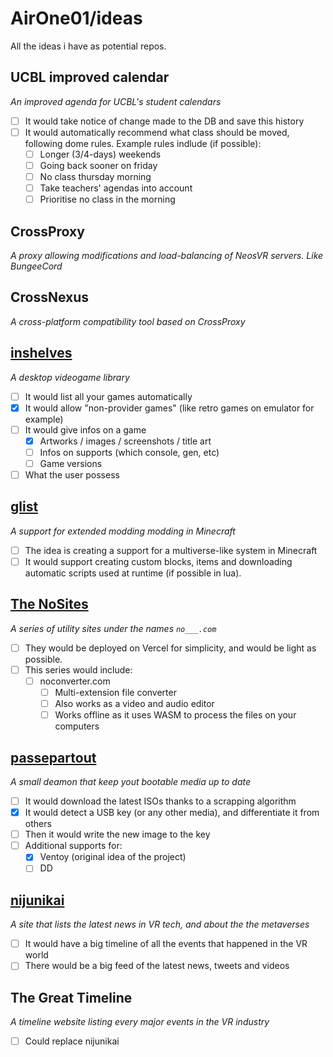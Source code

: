 # AirOne01/ideas
All the ideas i have as potential repos.

## UCBL improved calendar
*An improved agenda for UCBL's student calendars*
* [ ] It would take notice of change made to the DB and save this history
* [ ] It would automatically recommend what class should be moved, following dome rules. Example rules indlude (if possible):
  * [ ] Longer (3/4-days) weekends
  * [ ] Going back sooner on friday
  * [ ] No class thursday morning
  * [ ] Take teachers' agendas into account
  * [ ] Prioritise no class in the morning

## CrossProxy
*A proxy allowing modifications and load-balancing of NeosVR servers. Like BungeeCord*

## CrossNexus
*A cross-platform compatibility tool based on CrossProxy*

## [inshelves](https://github.com/AirOne01/inshelves)
*A desktop videogame library*
* [ ] It would list all your games automatically
* [X] It would allow "non-provider games" (like retro games on emulator for example)
* [ ] It would give infos on a game
  * [X] Artworks / images / screenshots / title art
  * [ ] Infos on supports (which console, gen, etc)
  * [ ] Game versions
* [ ] What the user possess

## [glist](https://github.com/AirOne01/glist)
*A support for extended modding modding in Minecraft*
* [ ] The idea is creating a support for a multiverse-like system in Minecraft
* [ ] It would support creating custom blocks, items and downloading automatic scripts used at runtime (if possible in lua).

## [The NoSites](https://github.com/NoSites)
*A series of utility sites under the names `no___.com`*
* [ ] They would be deployed on Vercel for simplicity, and would be light as possible.
* [ ] This series would include:
  * [ ] noconverter.com
    * [ ] Multi-extension file converter
    * [ ] Also works as a video and audio editor
    * [ ] Works offline as it uses WASM to process the files on your computers
    
## [passepartout](https://github.com/AirOne01/passepartout)
*A small deamon that keep yout bootable media up to date*
* [ ] It would download the latest ISOs thanks to a scrapping algorithm
* [X] It would detect a USB key (or any other media), and differentiate it from others
* [ ] Then it would write the new image to the key
* [ ] Additional supports for:
  * [X] Ventoy (original idea of the project)
  * [ ] DD

## [nijunikai](https://github.com/AirOne01/nijunikai)
*A site that lists the latest news in VR tech, and about the the metaverses*
* [ ] It would have a big timeline of all the events that happened in the VR world
* [ ] There would be a big feed of the latest news, tweets and videos

## The Great Timeline
*A timeline website listing every major events in the VR industry*
* [ ] Could replace nijunikai
